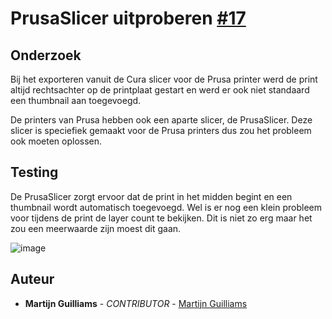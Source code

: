 # PrusaSlicer uitproberen [#17](https://github.com/12003586/PEM-3D-printer/issues/17)

## Onderzoek
Bij het exporteren vanuit de Cura slicer voor de Prusa printer werd de print altijd rechtsachter op de printplaat gestart en werd er ook niet standaard een thumbnail aan toegevoegd. 

De printers van Prusa hebben ook een aparte slicer, de PrusaSlicer. Deze slicer is speciefiek gemaakt voor de Prusa printers dus zou het probleem ook moeten oplossen. 

## Testing
De PrusaSlicer zorgt ervoor dat de print in het midden begint en een thumbnail wordt automatisch toegevoegd. Wel is er nog een klein probleem voor tijdens de print de layer count te bekijken. Dit is niet zo erg maar het zou een meerwaarde zijn moest dit gaan.

![image](https://user-images.githubusercontent.com/56915229/194830752-a0188957-a21d-4434-93d8-3f718e173f4d.png)

## Auteur
- **Martijn Guilliams** - _CONTRIBUTOR_ - [Martijn Guilliams](https://github.com/MartijnGuilliamsPXL)
